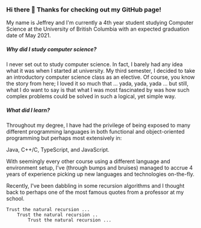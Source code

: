 ### Hi there 👋 Thanks for checking out my GitHub page!

My name is Jeffrey and I'm currently a 4th year student studying Computer Science at the University of British Columbia with an expected graduation date of May 2021.

##### Why did I study computer science? 

I never set out to study computer science. In fact, I barely had any idea what it was when I started at university. My third semester, I decided to take an introductory computer science class as an elective. Of course, you know the story from here; I loved it so much that ... yada, yada, yada ... but still, what I do want to say is that what I was most fascinated by was how such complex problems could be solved in such a logical, yet simple way.

##### What did I learn?

Throughout my degree, I have had the privilege of being exposed to many different programming languages in both functional and object-oriented programming but perhaps most extensively in:

Java, C++/C, TypeScript, and JavaScript.

With seemingly every other course using a different language and environment setup, I've (through bumps and bruises) managed to accrue 4 years of experience picking up new languages and technologies on-the-fly.

Recently, I've been dabbling in some recursion algorithms and I thought back to perhaps one of the most famous quotes from a professor at my school.

	Trust the natural recursion ...
		Trust the natural recursion ..
			Trust the natural recursion ...

<!--
**gelps/gelps** is a ✨ _special_ ✨ repository because its `README.md` (this file) appears on your GitHub profile.

Here are some ideas to get you started:

- 🔭 I’m currently working on ...
- 🌱 I’m currently learning ...
- 👯 I’m looking to collaborate on ...
- 🤔 I’m looking for help with ...
- 💬 Ask me about ...
- 📫 How to reach me: ...
- 😄 Pronouns: ...
- ⚡ Fun fact: ...
-->
